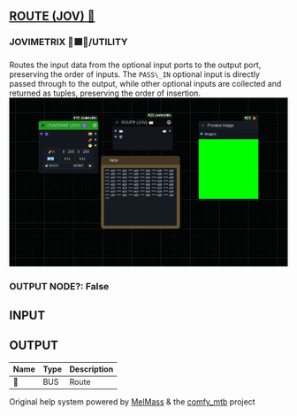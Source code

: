 [ROUTE (JOV) 🚌](https://github.com/Amorano/Jovimetrix-examples/blob/master/node/ROUTE/ROUTE.md)
-----------------------------------------------------------------------------------------------
### JOVIMETRIX 🔺🟩🔵/UTILITY
  
Routes the input data from the optional input ports to the output port, preserving the order of inputs. The `PASS\_IN` optional input is directly passed through to the output, while other optional inputs are collected and returned as tuples, preserving the order of insertion.  
![ROUTE](https://raw.githubusercontent.com/Amorano/Jovimetrix-examples/master/node/ROUTE/ROUTE.png)
### OUTPUT NODE?: False
INPUT
-----
OUTPUT
------
| Name | Type | Description |
| --- | --- | --- |
| 🚌 | BUS | Route |
Original help system powered by [MelMass](https://github.com/melMass) & the [comfy\_mtb](https://github.com/melMass/comfy_mtb) project